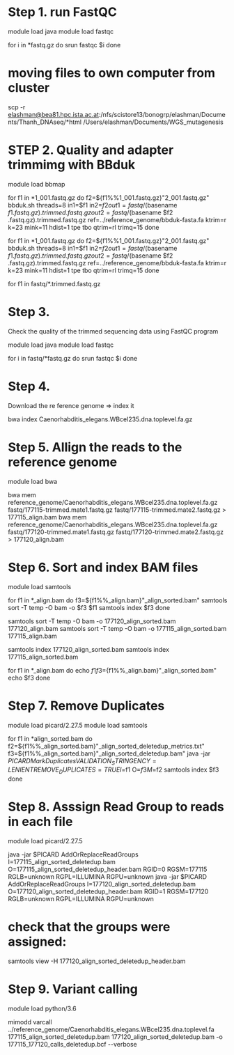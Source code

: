# Step 1. run FastQC

module load java
module load fastqc

for i in *fastq.gz
do
srun fastqc $i 
done

# moving files to own computer from cluster 

scp -r elashman@bea81.hpc.ista.ac.at:/nfs/scistore13/bonogrp/elashman/Documents/Thanh_DNAseq/*html  /Users/elashman/Documents/WGS_mutagenesis


# STEP 2. Quality and adapter trimmimg with BBduk

module load bbmap

for f1 in *1_001.fastq.gz 
do f2=${f1%%1_001.fastq.gz}"2_001.fastq.gz" 
bbduk.sh threads=8 in1=$f1 in2=$f2 out1=fastq/$(basename $f1 .fastq.gz).trimmed.fastq.gz out2=fastq/$(basename $f2 .fastq.gz).trimmed.fastq.gz ref=../reference_genome/bbduk-fasta.fa ktrim=r k=23 mink=11 hdist=1 tpe tbo qtrim=rl trimq=15 
done


for f1 in *1_001.fastq.gz 
do f2=${f1%%1_001.fastq.gz}"2_001.fastq.gz" 
bbduk.sh threads=8 in1=$f1 in2=$f2 out1=fastq/$(basename $f1 .fastq.gz).trimmed.fastq.gz out2=fastq/$(basename $f2 .fastq.gz).trimmed.fastq.gz ref=../reference_genome/bbduk-fasta.fa ktrim=r k=23 mink=11 hdist=1 tpe tbo qtrim=rl trimq=15
done

for f1 in fastq/*.trimmed.fastq.gz 

# Step 3. 
Check the quality of the trimmed sequencing data using FastQC program

module load java
module load fastqc

for i in fastq/*fastq.gz
do
srun fastqc $i 
done

# Step 4.

Download the re ference genome => index it

bwa index Caenorhabditis_elegans.WBcel235.dna.toplevel.fa.gz

# Step 5. Allign the reads to the reference genome
module load bwa

bwa mem reference_genome/Caenorhabditis_elegans.WBcel235.dna.toplevel.fa.gz fastq/177115-trimmed.mate1.fastq.gz fastq/177115-trimmed.mate2.fastq.gz > 177115_align.bam
bwa mem reference_genome/Caenorhabditis_elegans.WBcel235.dna.toplevel.fa.gz fastq/177120-trimmed.mate1.fastq.gz fastq/177120-trimmed.mate2.fastq.gz > 177120_align.bam



# Step 6. Sort and index BAM files
module load samtools 

for f1 in *_align.bam
do f3=${f1%%_align.bam}"_align_sorted.bam"
samtools sort -T temp -O bam -o $f3 $f1
samtools index $f3
done

samtools sort -T temp -O bam -o 177120_align_sorted.bam 177120_align.bam
samtools sort -T temp -O bam -o 177115_align_sorted.bam 177115_align.bam

samtools index 177120_align_sorted.bam
samtools index 177115_align_sorted.bam

for f1 in *_align.bam
do echo $f1
f3=${f1%%_align.bam}"_align_sorted.bam"
echo $f3
done

# Step 7. Remove Duplicates
module load picard/2.27.5
module load samtools

for f1 in *align_sorted.bam
do f2=${f1%%_align_sorted.bam}"_align_sorted_deletedup_metrics.txt"
f3=${f1%%_align_sorted.bam}"_align_sorted_deletedup.bam"
java -jar $PICARD MarkDuplicates VALIDATION_STRINGENCY=LENIENT REMOVE_DUPLICATES=TRUE I=$f1 O=$f3 M=$f2
samtools index $f3
done

# Step 8. Asssign Read Group to reads in each file
module load picard/2.27.5

java -jar $PICARD AddOrReplaceReadGroups I=177115_align_sorted_deletedup.bam O=177115_align_sorted_deletedup_header.bam RGID=0 RGSM=177115 RGLB=unknown RGPL=ILLUMINA RGPU=unknown
java -jar $PICARD AddOrReplaceReadGroups I=177120_align_sorted_deletedup.bam O=177120_align_sorted_deletedup_header.bam RGID=1 RGSM=177120 RGLB=unknown RGPL=ILLUMINA RGPU=unknown

# check that the groups were assigned: 
samtools view -H  177120_align_sorted_deletedup_header.bam

# Step 9. Variant calling 
module load python/3.6 

mimodd varcall ../reference_genome/Caenorhabditis_elegans.WBcel235.dna.toplevel.fa 177115_align_sorted_deletedup.bam 177120_align_sorted_deletedup.bam -o 177115_177120_calls_deletedup.bcf --verbose
